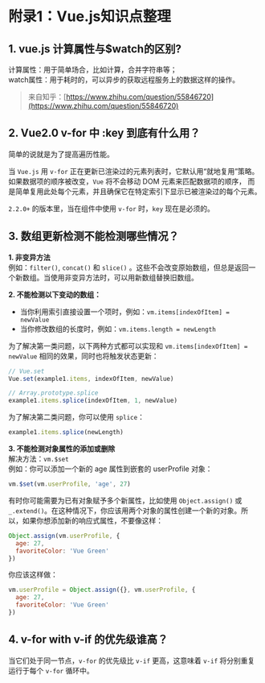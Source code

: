 # 附录1：Vue.js知识点整理

## 1. vue.js 计算属性与$watch的区别?

计算属性：用于简单场合，比如计算，合并字符串等；  
watch属性：用于耗时的，可以异步的获取远程服务上的数据这样的操作。

> 来自知乎：[https://www.zhihu.com/question/55846720](https://www.zhihu.com/question/55846720)

## 2. Vue2.0 v-for 中 :key 到底有什么用？

简单的说就是为了提高遍历性能。

当 `Vue.js` 用 `v-for` 正在更新已渲染过的元素列表时，它默认用“就地复用”策略。如果数据项的顺序被改变，`Vue` 将不会移动 DOM 元素来匹配数据项的顺序， 而是简单复用此处每个元素，并且确保它在特定索引下显示已被渲染过的每个元素。

`2.2.0+` 的版本里，当在组件中使用 `v-for` 时，`key` 现在是必须的。

## 3. 数组更新检测不能检测哪些情况？

**1. 非变异方法**  
例如：`filter()`, `concat()` 和 `slice()` 。这些不会改变原始数组，但总是返回一个新数组。当使用非变异方法时，可以用新数组替换旧数组。

**2. 不能检测以下变动的数组：**

* 当你利用索引直接设置一个项时，例如：`vm.items[indexOfItem] = newValue`
* 当你修改数组的长度时，例如：`vm.items.length = newLength`

为了解决第一类问题，以下两种方式都可以实现和 `vm.items[indexOfItem] = newValue` 相同的效果，同时也将触发状态更新：

```js
// Vue.set
Vue.set(example1.items, indexOfItem, newValue)

// Array.prototype.splice
example1.items.splice(indexOfItem, 1, newValue)
```

为了解决第二类问题，你可以使用 `splice`：

```js
example1.items.splice(newLength)
```

**3. 不能检测对象属性的添加或删除**  
解决方法：`vm.$set`  
例如：你可以添加一个新的 age 属性到嵌套的 userProfile 对象：

```js
vm.$set(vm.userProfile, 'age', 27)
```

有时你可能需要为已有对象赋予多个新属性，比如使用 `Object.assign()` 或 `_.extend()`。在这种情况下，你应该用两个对象的属性创建一个新的对象。所以，如果你想添加新的响应式属性，不要像这样：

```js
Object.assign(vm.userProfile, {
  age: 27,
  favoriteColor: 'Vue Green'
})
```

你应该这样做：

```js
vm.userProfile = Object.assign({}, vm.userProfile, {
  age: 27,
  favoriteColor: 'Vue Green'
})
```

## 4. v-for with v-if 的优先级谁高？

当它们处于同一节点，`v-for` 的优先级比 `v-if` 更高，这意味着 `v-if` 将分别重复运行于每个 `v-for` 循环中。

